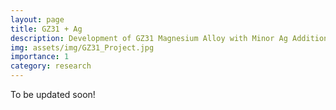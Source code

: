 ```yaml
---
layout: page
title: GZ31 + Ag
description: Development of GZ31 Magnesium Alloy with Minor Ag Additions
img: assets/img/GZ31_Project.jpg
importance: 1
category: research
---
```


To be updated soon!